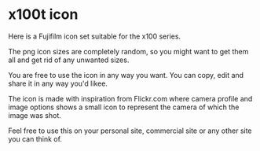 # x100t icon
Here is a Fujifilm icon set suitable for the x100 series.

The png icon sizes are completely random, so you might want to get them all and get rid of any unwanted sizes. 

You are free to use the icon in any way you want. You can copy, edit and share it in any way you'd likee.

The icon is made with inspiration from Flickr.com where camera profile and image options shows a small icon to represent the camera of which the image was shot.

Feel free to use this on your personal site, commercial site or any other site you can think of.
